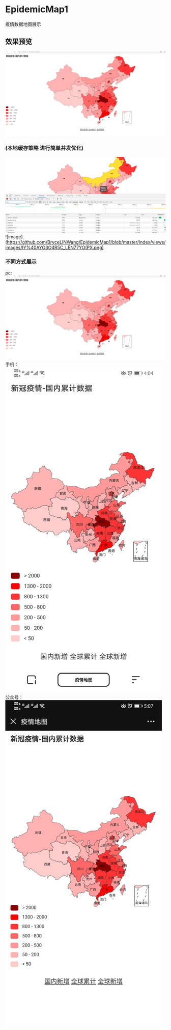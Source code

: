 # EpidemicMap1
疫情数据地图展示
## 效果预览
![image](https://github.com/BryceLINWang/EpidemicMap1/blob/master/Index/views/images/552DVSTO2Q0BM3CXL8ZTEQF.png)
### (本地缓存策略 进行简单并发优化)
![image](https://github.com/BryceLINWang/EpidemicMap1/blob/master/Index/views/images/2%24%7D1%5B%7DKCC%7B%407OK0AH9KTWXL.png)
![image](https://github.com/BryceLINWang/EpidemicMap1/blob/master/Index/views/images/IY%40AYO3O4R5C_LEN77YO(PX.png)
### 不同方式展示
pc:
![image](https://github.com/BryceLINWang/EpidemicMap1/blob/master/Index/views/images/552DVSTO2Q0BM3CXL8ZTEQF.png)
手机：
![image](https://github.com/BryceLINWang/EpidemicMap1/blob/master/Index/views/images/phone.jpg)
公众号：
![image](https://github.com/BryceLINWang/EpidemicMap1/blob/master/Index/views/images/Screenshot.jpg)
